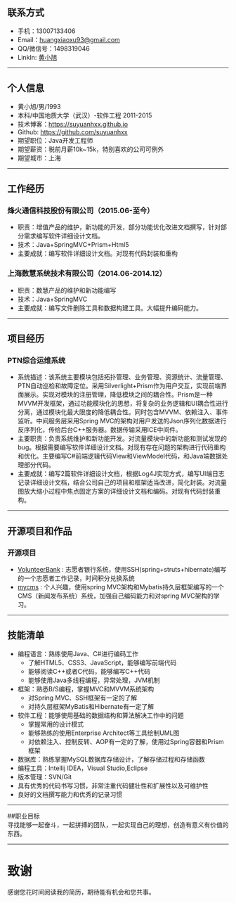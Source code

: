 ## 联系方式
- 手机：13007133406
- Email：huangxiaoxu93@gmail.com
- QQ/微信号：1498319046
- LinkIn: [黄小旭](https://linkedin.com/in/小旭-黄-7b0b19b4)

---

## 个人信息

 - 黄小旭/男/1993 
 - 本科/中国地质大学（武汉）-软件工程 2011-2015
 - 技术博客：https://suyuanhxx.github.io
 - Github: https://github.com/suyuanhxx
 - 期望职位：Java开发工程师
 - 期望薪资：税前月薪10k~15k，特别喜欢的公司可例外
 - 期望城市：上海

---

## 工作经历
### 烽火通信科技股份有限公司（2015.06-至今）
- 职责：增值产品的维护，新功能的开发，部分功能优化改进文档撰写，针对部分需求编写软件详细设计文档。
- 技术：Java+SpringMVC+Prism+Html5
- 主要成就：编写软件详细设计文档。对现有代码封装和重构

### 上海数慧系统技术有限公司（2014.06-2014.12） 
- 职责：数慧产品的维护和新功能编写
- 技术：Java+SpringMVC
- 主要成就：编写文件删除工具和数据构建工具。大幅提升编码能力。

---

## 项目经历
### PTN综合运维系统
- 系统描述：该系统主要模块包括拓扑管理、业务管理、资源统计、流量管理、PTN自动巡检和故障定位。采用Silverlight+Prism作为用户交互，实现前端界面展示。实现对模块的注册管理，降低模块之间的耦合性。Prism是一种MVVM开发框架，通过功能模块化的思想，将复杂的业务逻辑和UI耦合性进行分离，通过模块化最大限度的降低耦合性。同时包含MVVM、依赖注入、事件监听。中间服务层采用Spring MVC的架构对用户发送的Json序列化数据进行反序列化，传给后台C++服务器。数据传输采用ICE中间件。
- 主要职责：负责系统维护和新功能开发。对流量模块中的新功能和测试发现的bug。根据需要编写软件详细设计文档。对现有存在问题的架构进行代码重构和优化。主要编写C#前端逻辑代码View和ViewModel代码，和Java端数据处理部分代码。
-  主要成就：编写2篇软件详细设计文档，根据Log4J实现方式，编写UI端日志记录详细设计文档，结合公司自己的项目和框架适当改进，简化封装。对流量图放大缩小过程中焦点固定方案的详细设计文档和编码。对现有代码封装重构。

---

## 开源项目和作品
### 开源项目
 - [VolunteerBank](https://github.com/suyuanhxx/VolunteerBank) : 志愿者银行系统，使用SSH(spring+struts+hibernate)编写的一个志愿者工作记录，时间积分兑换系统
 - [mycms](https://github.com/suyuanhxx/mycms) : 个人兴趣，使用spring MVC架构和Mybatis持久层框架编写的一个CMS（新闻发布系统）系统，加强自己编码能力和对spring MVC架构的学习。
 
---

## 技能清单
- 编程语言：熟练使用Java、C#进行编码工作
    - 了解HTML5、CSS3、JavaScript，能够编写前端代码
    - 能够阅读C++或者C代码，能够编写C++代码
    - 能够使用Java多线程编程，异常处理，JVM机制
- 框架：熟悉B/S编程，掌握MVC和MVVM系统架构
    - 对Spring MVC、SSH框架有一定的了解
    - 对持久层框架MyBatis和Hibernate有一定了解
- 软件工程：能够使用基础的数据结构和算法解决工作中的问题  
    - 掌握常用的设计模式
    - 能够熟练的使用Enterprise Architect等工具绘制UML图
    - 对依赖注入、控制反转、AOP有一定的了解，使用过Spring容器和Prism框架
- 数据库：熟练掌握MySQL数据库存储设计，了解存储过程和存储函数
- 编程工具：Intellij IDEA，Visual Studio,Eclipse
- 版本管理：SVN/Git
- 具有优秀的代码书写习惯，非常注重代码健壮性和扩展性以及可维护性
- 良好的文档撰写能力和优秀的记录习惯

---

##职业目标  
寻找能够一起奋斗，一起拼搏的团队，一起实现自己的理想，创造有意义有价值的东西。

---


# 致谢
感谢您花时间阅读我的简历，期待能有机会和您共事。
